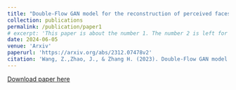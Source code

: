 ```yaml
---
title: "Double-Flow GAN model for the reconstruction of perceived faces from brain activities"
collection: publications
permalink: /publication/paper1
# excerpt: 'This paper is about the number 1. The number 2 is left for future work.'
date: 2024-06-05
venue: 'Arxiv'
paperurl: 'https://arxiv.org/abs/2312.07478v2'
citation: 'Wang, Z.,Zhao, J., & Zhang H. (2023). Double-Flow GAN model for the reconstruction of perceived faces from brain activities. arXiv preprint arXiv:2312.07478. https://arxiv.org/abs/2312.07478v2'
---
```


[Download paper here](https://arxiv.org/pdf/2312.07478v2.pdf)